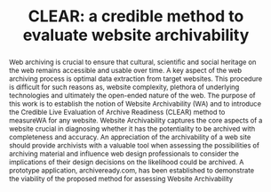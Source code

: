 ---
abstract: Web archiving is crucial to ensure that cultural, scientific and social
  heritage on the web remains accessible and usable over time. A key aspect of the
  web archiving process is optimal data extraction from target websites. This procedure
  is difficult for such reasons as, website complexity, plethora of underlying technologies
  and ultimately the open-ended nature of the web. The purpose of this work is to
  establish the notion of Website Archivability (WA) and to introduce the Credible
  Live Evaluation of Archive Readiness (CLEAR) method to measureWA for any website.
  Website Archivability captures the core aspects of a website crucial in diagnosing
  whether it has the potentiality to be archived with completeness and accuracy. An
  appreciation of the archivability of a web site should provide archivists with a
  valuable tool when assessing the possibilities of archiving material and influence
  web design professionals to consider the implications of their design decisions
  on the likelihood could be archived. A prototype application, archiveready.com,
  has been established to demonstrate the viability of the proposed method for assessing
  Website Archivability
creators:
- Vangelis Banos
- Yunhyong Kim
- Seamus Ross
- Yannis Manolopoulos
date: null
document_url: https://services.phaidra.univie.ac.at/api/object/o:377397/download
grand_parent: iPRES
institutions: []
keywords:
- web archiving
- digital preservation
- website archivability
- lisbon
landing_page_url: https://phaidra.univie.ac.at/o:377397
language: eng
layout: publication
license: CC BY-SA 2.0 AT
notes_url: null
parent: iPRES 2013
publication_type: paper
size: 303994
slides_url: null
source_name: iPRES
stream_url: null
title: 'CLEAR: a credible method to evaluate website archivability'
year: 2013
---